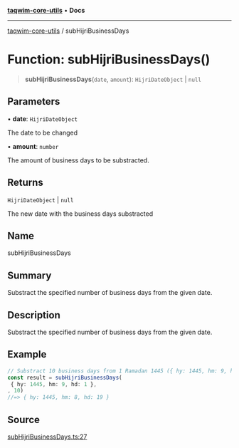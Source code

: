 [**taqwim-core-utils**](../README.md) • **Docs**

---

[taqwim-core-utils](../globals.md) / subHijriBusinessDays

# Function: subHijriBusinessDays()

> **subHijriBusinessDays**(`date`, `amount`): `HijriDateObject` \| `null`

## Parameters

• **date**: `HijriDateObject`

The date to be changed

• **amount**: `number`

The amount of business days to be substracted.

## Returns

`HijriDateObject` \| `null`

The new date with the business days substracted

## Name

subHijriBusinessDays

## Summary

Substract the specified number of business days from the given date.

## Description

Substract the specified number of business days from the given date.

## Example

```ts
// Substract 10 business days from 1 Ramadan 1445 ({ hy: 1445, hm: 9, hd: 1 })
const result = subHijriBusinessDays(
 { hy: 1445, hm: 9, hd: 1 },
, 10)
//=> { hy: 1445, hm: 8, hd: 19 }
```

## Source

[subHijriBusinessDays.ts:27](https://github.com/boussadjra/taqwim/blob/a16e0483140d22a326ae33586f5bfb208d318d3e/packages/core-utils/src/lib/subHijriBusinessDays.ts#L27)
